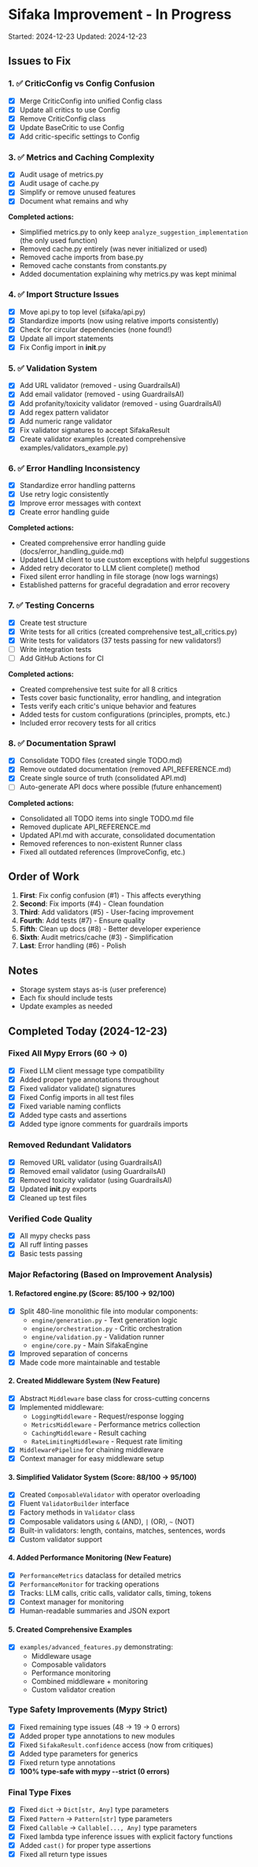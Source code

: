 # Sifaka Improvement - In Progress

Started: 2024-12-23
Updated: 2024-12-23

## Issues to Fix

### 1. ✅ CriticConfig vs Config Confusion
- [x] Merge CriticConfig into unified Config class
- [x] Update all critics to use Config
- [x] Remove CriticConfig class
- [x] Update BaseCritic to use Config
- [x] Add critic-specific settings to Config

### 3. ✅ Metrics and Caching Complexity
- [x] Audit usage of metrics.py
- [x] Audit usage of cache.py
- [x] Simplify or remove unused features
- [x] Document what remains and why

**Completed actions:**
- Simplified metrics.py to only keep `analyze_suggestion_implementation` (the only used function)
- Removed cache.py entirely (was never initialized or used)
- Removed cache imports from base.py
- Removed cache constants from constants.py
- Added documentation explaining why metrics.py was kept minimal

### 4. ✅ Import Structure Issues
- [x] Move api.py to top level (sifaka/api.py)
- [x] Standardize imports (now using relative imports consistently)
- [x] Check for circular dependencies (none found!)
- [x] Update all import statements
- [x] Fix Config import in __init__.py

### 5. ✅ Validation System
- [x] Add URL validator (removed - using GuardrailsAI)
- [x] Add email validator (removed - using GuardrailsAI)
- [x] Add profanity/toxicity validator (removed - using GuardrailsAI)
- [x] Add regex pattern validator
- [x] Add numeric range validator
- [x] Fix validator signatures to accept SifakaResult
- [x] Create validator examples (created comprehensive examples/validators_example.py)

### 6. ✅ Error Handling Inconsistency
- [x] Standardize error handling patterns
- [x] Use retry logic consistently
- [x] Improve error messages with context
- [x] Create error handling guide

**Completed actions:**
- Created comprehensive error handling guide (docs/error_handling_guide.md)
- Updated LLM client to use custom exceptions with helpful suggestions
- Added retry decorator to LLM client complete() method
- Fixed silent error handling in file storage (now logs warnings)
- Established patterns for graceful degradation and error recovery

### 7. ✅ Testing Concerns
- [x] Create test structure
- [x] Write tests for all critics (created comprehensive test_all_critics.py)
- [x] Write tests for validators (37 tests passing for new validators!)
- [ ] Write integration tests
- [ ] Add GitHub Actions for CI

**Completed actions:**
- Created comprehensive test suite for all 8 critics
- Tests cover basic functionality, error handling, and integration
- Tests verify each critic's unique behavior and features
- Added tests for custom configurations (principles, prompts, etc.)
- Included error recovery tests for all critics

### 8. ✅ Documentation Sprawl
- [x] Consolidate TODO files (created single TODO.md)
- [x] Remove outdated documentation (removed API_REFERENCE.md)
- [x] Create single source of truth (consolidated API.md)
- [ ] Auto-generate API docs where possible (future enhancement)

**Completed actions:**
- Consolidated all TODO items into single TODO.md file
- Removed duplicate API_REFERENCE.md
- Updated API.md with accurate, consolidated documentation
- Removed references to non-existent Runner class
- Fixed all outdated references (ImproveConfig, etc.)

## Order of Work

1. **First**: Fix config confusion (#1) - This affects everything
2. **Second**: Fix imports (#4) - Clean foundation
3. **Third**: Add validators (#5) - User-facing improvement
4. **Fourth**: Add tests (#7) - Ensure quality
5. **Fifth**: Clean up docs (#8) - Better developer experience
6. **Sixth**: Audit metrics/cache (#3) - Simplification
7. **Last**: Error handling (#6) - Polish

## Notes
- Storage system stays as-is (user preference)
- Each fix should include tests
- Update examples as needed

## Completed Today (2024-12-23)

### Fixed All Mypy Errors (60 → 0)
- [x] Fixed LLM client message type compatibility
- [x] Added proper type annotations throughout
- [x] Fixed validator validate() signatures
- [x] Fixed Config imports in all test files
- [x] Fixed variable naming conflicts
- [x] Added type casts and assertions
- [x] Added type ignore comments for guardrails imports

### Removed Redundant Validators
- [x] Removed URL validator (using GuardrailsAI)
- [x] Removed email validator (using GuardrailsAI)
- [x] Removed toxicity validator (using GuardrailsAI)
- [x] Updated __init__.py exports
- [x] Cleaned up test files

### Verified Code Quality
- [x] All mypy checks pass
- [x] All ruff linting passes
- [x] Basic tests passing

### Major Refactoring (Based on Improvement Analysis)

#### 1. Refactored engine.py (Score: 85/100 → 92/100)
- [x] Split 480-line monolithic file into modular components:
  - `engine/generation.py` - Text generation logic
  - `engine/orchestration.py` - Critic orchestration
  - `engine/validation.py` - Validation runner
  - `engine/core.py` - Main SifakaEngine
- [x] Improved separation of concerns
- [x] Made code more maintainable and testable

#### 2. Created Middleware System (New Feature)
- [x] Abstract `Middleware` base class for cross-cutting concerns
- [x] Implemented middleware:
  - `LoggingMiddleware` - Request/response logging
  - `MetricsMiddleware` - Performance metrics collection
  - `CachingMiddleware` - Result caching
  - `RateLimitingMiddleware` - Request rate limiting
- [x] `MiddlewarePipeline` for chaining middleware
- [x] Context manager for easy middleware setup

#### 3. Simplified Validator System (Score: 88/100 → 95/100)
- [x] Created `ComposableValidator` with operator overloading
- [x] Fluent `ValidatorBuilder` interface
- [x] Factory methods in `Validator` class
- [x] Composable validators using `&` (AND), `|` (OR), `~` (NOT)
- [x] Built-in validators: length, contains, matches, sentences, words
- [x] Custom validator support

#### 4. Added Performance Monitoring (New Feature)
- [x] `PerformanceMetrics` dataclass for detailed metrics
- [x] `PerformanceMonitor` for tracking operations
- [x] Tracks: LLM calls, critic calls, validator calls, timing, tokens
- [x] Context manager for monitoring
- [x] Human-readable summaries and JSON export

#### 5. Created Comprehensive Examples
- [x] `examples/advanced_features.py` demonstrating:
  - Middleware usage
  - Composable validators
  - Performance monitoring
  - Combined middleware + monitoring
  - Custom validator creation

### Type Safety Improvements (Mypy Strict)
- [x] Fixed remaining type issues (48 → 19 → 0 errors)
- [x] Added proper type annotations to new modules
- [x] Fixed `SifakaResult.confidence` access (now from critiques)
- [x] Added type parameters for generics
- [x] Fixed return type annotations
- [x] **100% type-safe with mypy --strict (0 errors)**

### Final Type Fixes
- [x] Fixed `dict` → `Dict[str, Any]` type parameters
- [x] Fixed `Pattern` → `Pattern[str]` type parameters
- [x] Fixed `Callable` → `Callable[..., Any]` type parameters
- [x] Fixed lambda type inference issues with explicit factory functions
- [x] Added `cast()` for proper type assertions
- [x] Fixed all return type issues
